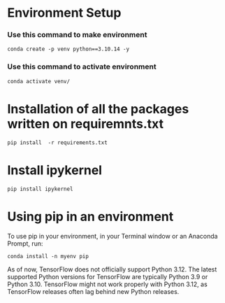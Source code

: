 # Environment Setup
### Use this command to make environment

    conda create -p venv python==3.10.14 -y
### Use this command to activate environment
    conda activate venv/

# Installation of all the packages written on requiremnts.txt

    pip install  -r requirements.txt
# Install ipykernel
    pip install ipykernel
    
# Using pip in an environment

To use pip in your environment, in your Terminal window or an Anaconda Prompt, run:

    conda install -n myenv pip

As of now, TensorFlow does not officially support Python 3.12. The latest supported Python versions for TensorFlow are typically Python 3.9 or Python 3.10. TensorFlow might not work properly with Python 3.12, as TensorFlow releases often lag behind new Python releases.